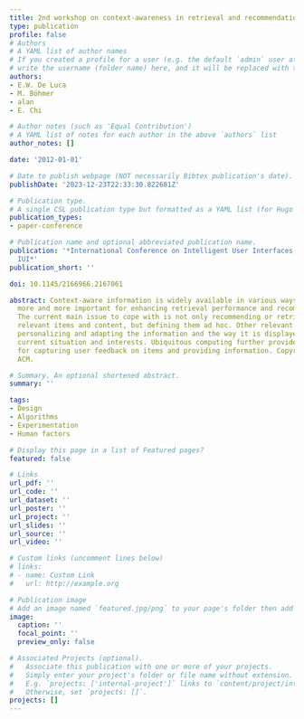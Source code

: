 ```yaml
---
title: 2nd workshop on context-awareness in retrieval and recommendation
type: publication 
profile: false
# Authors
# A YAML list of author names
# If you created a profile for a user (e.g. the default `admin` user at `content/authors/admin/`), 
# write the username (folder name) here, and it will be replaced with their full name and linked to their profile.
authors:
- E.W. De Luca
- M. Böhmer
- alan
- E. Chi

# Author notes (such as 'Equal Contribution')
# A YAML list of notes for each author in the above `authors` list
author_notes: []

date: '2012-01-01'

# Date to publish webpage (NOT necessarily Bibtex publication's date).
publishDate: '2023-12-23T22:33:30.822681Z'

# Publication type.
# A single CSL publication type but formatted as a YAML list (for Hugo requirements).
publication_types:
- paper-conference

# Publication name and optional abbreviated publication name.
publication: '*International Conference on Intelligent User Interfaces, Proceedings
  IUI*'
publication_short: ''

doi: 10.1145/2166966.2167061

abstract: Context-aware information is widely available in various ways and is becoming
  more and more important for enhancing retrieval performance and recommendation results.
  The current main issue to cope with is not only recommending or retrieving the most
  relevant items and content, but defining them ad hoc. Other relevant issues include
  personalizing and adapting the information and the way it is displayed to the user's
  current situation and interests. Ubiquitous computing further provides new means
  for capturing user feedback on items and providing information. Copyright © 2012
  ACM.

# Summary. An optional shortened abstract.
summary: ''

tags:
- Design
- Algorithms
- Experimentation
- Human factors

# Display this page in a list of Featured pages?
featured: false

# Links
url_pdf: ''
url_code: ''
url_dataset: ''
url_poster: ''
url_project: ''
url_slides: ''
url_source: ''
url_video: ''

# Custom links (uncomment lines below)
# links:
# - name: Custom Link
#   url: http://example.org

# Publication image
# Add an image named `featured.jpg/png` to your page's folder then add a caption below.
image:
  caption: ''
  focal_point: ''
  preview_only: false

# Associated Projects (optional).
#   Associate this publication with one or more of your projects.
#   Simply enter your project's folder or file name without extension.
#   E.g. `projects: ['internal-project']` links to `content/project/internal-project/index.md`.
#   Otherwise, set `projects: []`.
projects: []
---
```




